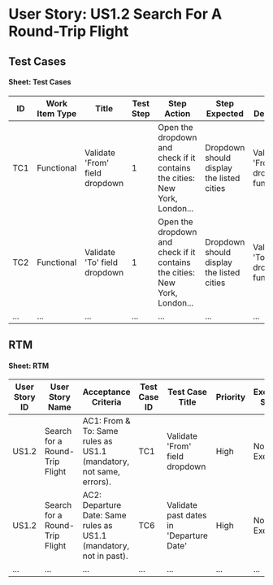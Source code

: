 # User Story: US1.2 Search For A Round-Trip Flight

## Test Cases

#### Sheet: Test Cases
| ID   | Work Item Type | Title                                           | Test Step | Step Action                                                                 | Step Expected                                                                                     | Test Description                                                                                  | Prerequisites                  | Test Data                           | Test Type   | Test Complexity | Automation Status | Priority | Assigned To |
|------|----------------|-------------------------------------------------|-----------|------------------------------------------------------------------------------|---------------------------------------------------------------------------------------------------|---------------------------------------------------------------------------------------------------|--------------------------------|-------------------------------------|-------------|-----------------|-------------------|----------|-------------|
| TC1  | Functional     | Validate 'From' field dropdown                  | 1         | Open the dropdown and check if it contains the cities: New York, London...  | Dropdown should display the listed cities                                                        | Validate the 'From' field dropdown functionality                                                 | Application is accessible      | N/A                                 | Positive    | Low             | Automatable       | High     | Unassigned  |
| TC2  | Functional     | Validate 'To' field dropdown                    | 1         | Open the dropdown and check if it contains the cities: New York, London...  | Dropdown should display the listed cities                                                        | Validate the 'To' field dropdown functionality                                                   | Application is accessible      | N/A                                 | Positive    | Low             | Automatable       | High     | Unassigned  |
| ...  | ...            | ...                                             | ...       | ...                                                                          | ...                                                                                               | ...                                                                                               | ...                            | ...                                 | ...         | ...             | ...               | ...      | ...         |

## RTM

#### Sheet: RTM
| User Story ID | User Story Name               | Acceptance Criteria                                                                                   | Test Case ID | Test Case Title                                      | Priority | Execution Status | Defect ID(s) | Remarks / Gaps |
|---------------|-------------------------------|-------------------------------------------------------------------------------------------------------|--------------|----------------------------------------------------|----------|------------------|--------------|----------------|
| US1.2         | Search for a Round-Trip Flight| AC1: From & To: Same rules as US1.1 (mandatory, not same, errors).                                   | TC1          | Validate 'From' field dropdown                     | High     | Not Executed     | -            | -              |
| US1.2         | Search for a Round-Trip Flight| AC2: Departure Date: Same rules as US1.1 (mandatory, not in past).                                   | TC6          | Validate past dates in 'Departure Date'           | High     | Not Executed     | -            | -              |
| ...           | ...                           | ...                                                                                                   | ...          | ...                                                | ...      | ...              | ...          | ...            |